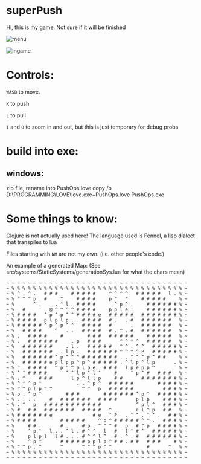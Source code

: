 
# superPush
Hi, this is my game. Not sure if it will be finished

![menu](https://i.ibb.co/nqXV7pV/menu.png)

![ingame](https://i.ibb.co/rG5xbkt/ingame.png)


# Controls:

`WASD` to move.

`K`  to push

`L` to pull

`I` and `O` to zoom in and out, but this is just temporary for debug probs

# build into exe: 
## windows:
zip file, rename into PushOps.love
   copy /b D:\PROGRAMMING\LOVE\love.exe+PushOps.love PushOps.exe


# Some things to know:

Clojure is not actually used here! The language used is Fennel, a lisp dialect that transpiles to lua

Files starting with `NM` are not my own. (i.e. other people's code.)



An example of a generated Map:
(See src/systems/StaticSystems/generationSys.lua for what the chars mean)
```
~ ~ ~ ~ ~ ~ ~ ~ ~ ~ ~ ~ ~ ~ ~ ~ ~ ~ ~ ~ ~ ~ ~ ~ ~ ~ ~ ~ ~ ~ ~ ~ ~ ~
~ % % % % % % % % % % % % % % % % % % % % % % % % % % % % % % % % ~
~ % ^ . ^ .   # # #     # # # # #     ^ ^ ^ ^   # # # # #   l . % ~
~ % ^ ^ ^ p . #     ^     # # # #     p ^ . ^     # # # # #     % ~
~ %       ^ .     . ^ l   # # # #       ^ p ^ .     # # # # # # % ~
~ %   #         @ ^ ^ ^ ^ # # # #     p p l e .     # # # # # # % ~
~ % # # # #   ^ p ^ p ^ ^ # # # # e   # # # # #   # # # # # # # % ~
~ % # # # #   p l p l p . . # # # #   # .   . #   # # # # # #   % ~
~ % # # # # # ^ p ^ p ^ ^   # # # #   #       .   # # # # # #   % ~
~ %   # # # #     ^   . .   # # # #   # . ^ . #   # # # # # #   % ~
~ % .   # # # #     #         # # #   # # # # #     # # # # #   % ~
~ % .   # # # # # #     . p   # # #       ^ ^ ^ ^   # # # # #   % ~
~ %   # # # # # #     . l .   # # # # #   ^ ^ . ^ ^   # # # # # % ~
~ %   # # # # # #   . l p .   # # # # # # ^ ^ ^ ^ P   # # # # # % ~
~ %   # # # # # # ^ p ^ ^ ^ # # # # # # # . . ^ ^ ^ p ^ # #     % ~
~ %   # # # # # e p l p p ^ p ^ # # # # # . ^ l p ^ l p       . % ~
~ % ^   # # # #   ^ p ^ ^ p l p e   # # #   l p e p p ^         % ~
~ % ^ ^ # # # #       ^ ^ l p ^ l ^     #     ^ p ^ #   # # #   % ~
~ % . ^     # # #       l p ^ l l p     # #       # # # # # # # % ~
~ % ^ ^ ^ p ^             . . ^ p ^   # # # # #         # # # # % ~
~ % ^ ^ p l p ^ ^           ^ ^   p   # # # # #           # # # % ~
~ % p . ^ p ^         # # #         # # # # # # ^ p ^   # # # # % ~
~ % . . . .     #   # # # # # #   # # # #       p l p     # # # % ~
~ % . ^   p   # # # # # # # # # # #             ^ p l ^   # # # % ~
~ % #   # #   # # # # # #   # # # #   ^         e l ^ p   # #   % ~
~ % # # # # # # e               # e   ^ P   . ^ ^ . ^ ^ .   # # % ~
~ % # # # #         # # # # #     ^ p ^ # # # # # ^ ^ .   # # # % ~
~ %     # #         # .   . # p . ^ ^ ^ # . p . # ^ p   # # # # % ~
~ %     ^ p ^   l . . ^ l . # ^ ^   l   #   l ^ # ^   # # # # # % ~
~ %     p l p l   l # . . . # ^ ^ l ^   # . ^ . #   # # # # # # % ~
~ %     ^ p ^       # # # # # p p l p ^ # # . # #   # # #     # % ~
~ % ^ ^ p . ^       ^       ^ ^ ^ p ^ ^             #       ^   % ~
~ % % % % % % % % % % % % % % % % % % % % % % % % % % % % % % % % ~
~ ~ ~ ~ ~ ~ ~ ~ ~ ~ ~ ~ ~ ~ ~ ~ ~ ~ ~ ~ ~ ~ ~ ~ ~ ~ ~ ~ ~ ~ ~ ~ ~ ~
```